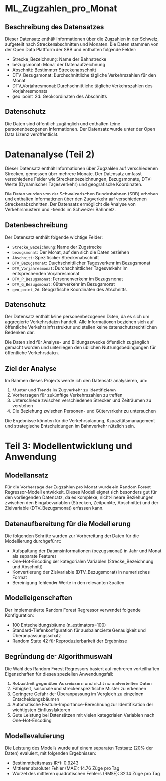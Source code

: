 # ML_Zugzahlen_pro_Monat

## Beschreibung des Datensatzes
Dieser Datensatz enthält Informationen über die Zugzahlen in der Schweiz, aufgeteilt nach Streckenabschnitten und Monaten.
Die Daten stammen von der Open Data Plattform der SBB und enthalten folgende Felder:

- Strecke_Bezeichnung: Name der Bahnstrecke
- bezugsmonat: Monat der Datenaufzeichnung
- Abschnitt: Bestimmter Streckenabschnitt
- DTV_Bezugsmonat: Durchschnittliche tägliche Verkehrszahlen für den Monat
- DTV_Vorjahresmonat: Durchschnittliche tägliche Verkehrszahlen des Vorjahresmonats
- geo_point_2d: Geokoordinaten des Abschnitts

## Datenschutz
Die Daten sind öffentlich zugänglich und enthalten keine personenbezogenen Informationen. 
Der Datensatz wurde unter der Open Data Lizenz veröffentlicht.


# Datenanalyse (Teil 2)

Dieser Datensatz enthält Informationen über Zugzahlen auf verschiedenen Strecken, gemessen über mehrere Monate. Der Datensatz umfasst verschiedene Felder wie Streckenbezeichnungen, Bezugsmonate, DTV-Werte (Dynamischer Tagesverkehr) und geografische Koordinaten.

Die Daten wurden von der Schweizerischen Bundesbahnen (SBB) erhoben und enthalten Informationen über den Zugverkehr auf verschiedenen Streckenabschnitten. Der Datensatz ermöglicht die Analyse von Verkehrsmustern und -trends im Schweizer Bahnnetz.

## Datenbeschreibung

Der Datensatz enthält folgende wichtige Felder:
- `Strecke_Bezeichnung`: Name der Zugstrecke
- `bezugsmonat`: Der Monat, auf den sich die Daten beziehen
- `Abschnitt`: Spezifischer Streckenabschnitt
- `DTV_Bezugsmonat`: Durchschnittlicher Tagesverkehr im Bezugsmonat
- `DTV_Vorjahresmonat`: Durchschnittlicher Tagesverkehr im entsprechenden Vorjahresmonat
- `DTV_P_Bezugsmonat`: Personenverkehr im Bezugsmonat
- `DTV_G_Bezugsmonat`: Güterverkehr im Bezugsmonat
- `geo_point_2d`: Geografische Koordinaten des Abschnitts

## Datenschutz

Der Datensatz enthält keine personenbezogenen Daten, da es sich um aggregierte Verkehrsdaten handelt. Alle Informationen beziehen sich auf öffentliche Verkehrsinfrastruktur und stellen keine datenschutzrechtlichen Bedenken dar.

Die Daten sind für Analyse- und Bildungszwecke öffentlich zugänglich gemacht worden und unterliegen den üblichen Nutzungsbedingungen für öffentliche Verkehrsdaten.

## Ziel der Analyse

Im Rahmen dieses Projekts werde ich den Datensatz analysieren, um:
1. Muster und Trends im Zugverkehr zu identifizieren
2. Vorhersagen für zukünftige Verkehrszahlen zu treffen
3. Unterschiede zwischen verschiedenen Strecken und Zeiträumen zu verstehen
4. Die Beziehung zwischen Personen- und Güterverkehr zu untersuchen

Die Ergebnisse könnten für die Verkehrsplanung, Kapazitätsmanagement und strategische Entscheidungen im Bahnverkehr nützlich sein.

# Teil 3: Modellentwicklung und Anwendung

## Modellansatz
Für die Vorhersage der Zugzahlen pro Monat wurde ein Random Forest Regressor-Modell entwickelt. Dieses Modell eignet sich besonders gut für den vorliegenden Datensatz, da es komplexe, nicht-lineare Beziehungen zwischen den Eingabevariablen (Strecken, Zeitpunkte, Abschnitte) und der Zielvariable (DTV_Bezugsmonat) erfassen kann.

## Datenaufbereitung für die Modellierung
Die folgenden Schritte wurden zur Vorbereitung der Daten für die Modellierung durchgeführt:
- Aufspaltung der Datumsinformationen (bezugsmonat) in Jahr und Monat als separate Features
- One-Hot-Encoding der kategorialen Variablen (Strecke_Bezeichnung und Abschnitt)
- Konvertierung der Zielvariable (DTV_Bezugsmonat) in numerisches Format
- Bereinigung fehlender Werte in den relevanten Spalten

## Modelleigenschaften
Der implementierte Random Forest Regressor verwendet folgende Konfiguration:
- 100 Entscheidungsbäume (n_estimators=100)
- Standard-Tiefenkonfiguration für ausbalancierte Genauigkeit und Überanpassungsschutz
- Random State 42 für Reproduzierbarkeit der Ergebnisse

## Begründung der Algorithmuswahl
Die Wahl des Random Forest Regressors basiert auf mehreren vorteilhaften Eigenschaften für diesen speziellen Anwendungsfall:
1. Robustheit gegenüber Ausreissern und nicht normalverteilten Daten
2. Fähigkeit, saisonale und streckenspezifische Muster zu erkennen
3. Geringere Gefahr der Überanpassung im Vergleich zu einzelnen Entscheidungsbäumen
4. Automatische Feature-Importance-Berechnung zur Identifikation der wichtigsten Einflussfaktoren
5. Gute Leistung bei Datensätzen mit vielen kategorialen Variablen nach One-Hot-Encoding

## Modellevaluierung
Die Leistung des Modells wurde auf einem separaten Testsatz (20% der Daten) evaluiert, mit folgenden Ergebnissen:
- Bestimmtheitsmass (R²): 0.9243
- Mittlerer absoluter Fehler (MAE): 14.76 Züge pro Tag
- Wurzel des mittleren quadratischen Fehlers (RMSE): 32.14 Züge pro Tag
